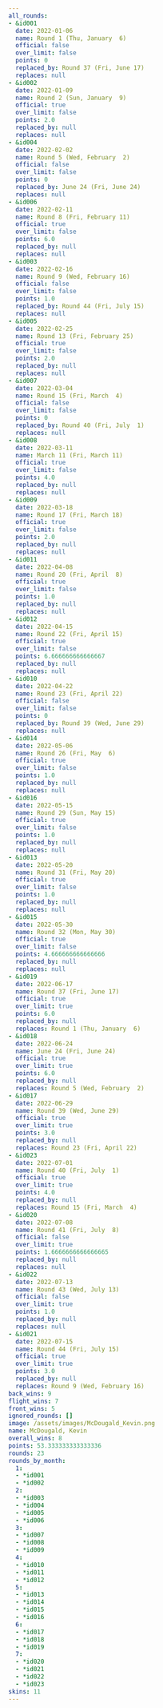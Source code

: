 ```yaml
---
all_rounds:
- &id001
  date: 2022-01-06
  name: Round 1 (Thu, January  6)
  official: false
  over_limit: false
  points: 0
  replaced_by: Round 37 (Fri, June 17)
  replaces: null
- &id002
  date: 2022-01-09
  name: Round 2 (Sun, January  9)
  official: true
  over_limit: false
  points: 2.0
  replaced_by: null
  replaces: null
- &id004
  date: 2022-02-02
  name: Round 5 (Wed, February  2)
  official: false
  over_limit: false
  points: 0
  replaced_by: June 24 (Fri, June 24)
  replaces: null
- &id006
  date: 2022-02-11
  name: Round 8 (Fri, February 11)
  official: true
  over_limit: false
  points: 6.0
  replaced_by: null
  replaces: null
- &id003
  date: 2022-02-16
  name: Round 9 (Wed, February 16)
  official: false
  over_limit: false
  points: 1.0
  replaced_by: Round 44 (Fri, July 15)
  replaces: null
- &id005
  date: 2022-02-25
  name: Round 13 (Fri, February 25)
  official: true
  over_limit: false
  points: 2.0
  replaced_by: null
  replaces: null
- &id007
  date: 2022-03-04
  name: Round 15 (Fri, March  4)
  official: false
  over_limit: false
  points: 0
  replaced_by: Round 40 (Fri, July  1)
  replaces: null
- &id008
  date: 2022-03-11
  name: March 11 (Fri, March 11)
  official: true
  over_limit: false
  points: 4.0
  replaced_by: null
  replaces: null
- &id009
  date: 2022-03-18
  name: Round 17 (Fri, March 18)
  official: true
  over_limit: false
  points: 2.0
  replaced_by: null
  replaces: null
- &id011
  date: 2022-04-08
  name: Round 20 (Fri, April  8)
  official: true
  over_limit: false
  points: 1.0
  replaced_by: null
  replaces: null
- &id012
  date: 2022-04-15
  name: Round 22 (Fri, April 15)
  official: true
  over_limit: false
  points: 6.666666666666667
  replaced_by: null
  replaces: null
- &id010
  date: 2022-04-22
  name: Round 23 (Fri, April 22)
  official: false
  over_limit: false
  points: 0
  replaced_by: Round 39 (Wed, June 29)
  replaces: null
- &id014
  date: 2022-05-06
  name: Round 26 (Fri, May  6)
  official: true
  over_limit: false
  points: 1.0
  replaced_by: null
  replaces: null
- &id016
  date: 2022-05-15
  name: Round 29 (Sun, May 15)
  official: true
  over_limit: false
  points: 1.0
  replaced_by: null
  replaces: null
- &id013
  date: 2022-05-20
  name: Round 31 (Fri, May 20)
  official: true
  over_limit: false
  points: 1.0
  replaced_by: null
  replaces: null
- &id015
  date: 2022-05-30
  name: Round 32 (Mon, May 30)
  official: true
  over_limit: false
  points: 4.666666666666666
  replaced_by: null
  replaces: null
- &id019
  date: 2022-06-17
  name: Round 37 (Fri, June 17)
  official: true
  over_limit: true
  points: 6.0
  replaced_by: null
  replaces: Round 1 (Thu, January  6)
- &id018
  date: 2022-06-24
  name: June 24 (Fri, June 24)
  official: true
  over_limit: true
  points: 6.0
  replaced_by: null
  replaces: Round 5 (Wed, February  2)
- &id017
  date: 2022-06-29
  name: Round 39 (Wed, June 29)
  official: true
  over_limit: true
  points: 3.0
  replaced_by: null
  replaces: Round 23 (Fri, April 22)
- &id023
  date: 2022-07-01
  name: Round 40 (Fri, July  1)
  official: true
  over_limit: true
  points: 4.0
  replaced_by: null
  replaces: Round 15 (Fri, March  4)
- &id020
  date: 2022-07-08
  name: Round 41 (Fri, July  8)
  official: false
  over_limit: true
  points: 1.6666666666666665
  replaced_by: null
  replaces: null
- &id022
  date: 2022-07-13
  name: Round 43 (Wed, July 13)
  official: false
  over_limit: true
  points: 1.0
  replaced_by: null
  replaces: null
- &id021
  date: 2022-07-15
  name: Round 44 (Fri, July 15)
  official: true
  over_limit: true
  points: 3.0
  replaced_by: null
  replaces: Round 9 (Wed, February 16)
back_wins: 9
flight_wins: 7
front_wins: 5
ignored_rounds: []
image: /assets/images/McDougald_Kevin.png
name: McDougald, Kevin
overall_wins: 8
points: 53.333333333333336
rounds: 23
rounds_by_month:
  1:
  - *id001
  - *id002
  2:
  - *id003
  - *id004
  - *id005
  - *id006
  3:
  - *id007
  - *id008
  - *id009
  4:
  - *id010
  - *id011
  - *id012
  5:
  - *id013
  - *id014
  - *id015
  - *id016
  6:
  - *id017
  - *id018
  - *id019
  7:
  - *id020
  - *id021
  - *id022
  - *id023
skins: 11
---
```

